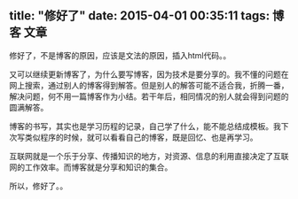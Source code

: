 title: "修好了"
date: 2015-04-01 00:35:11
tags: 博客 文章
---
<p>修好了，不是博客的原因，应该是文法的原因，插入html代码。。</p>
<p>又可以继续更新博客了，为什么要写博客，因为技术是要分享的。我不懂的问题在网上搜索，通过别人的博客得到解答。但是别人的解答可能不适合我，折腾一番，解决问题，何不用一篇博客作为小结。若干年后，相同情况的别人就会得到问题的圆满解答。</p>
<p>博客的书写，其实也是学习历程的记录，自己学了什么，能不能总结成模板。我下次写类似程序的时候，就可以看看自己的博客，既是回忆、也是再学习。</p>
<p>互联网就是一个乐于分享、传播知识的地方，对资源、信息的利用直接决定了互联网的工作效率。而博客就是分享和知识的集合。</p>
<p>所以，修好了。。</p>
